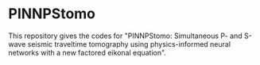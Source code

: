 # PINNPStomo

This repository gives the codes for "PINNPStomo: Simultaneous P- and S-wave seismic traveltime tomography using physics-informed neural networks with a new factored eikonal equation".
